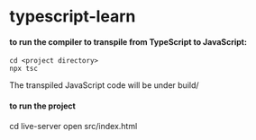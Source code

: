 # typescript-learn

#### to run the compiler to transpile from TypeScript to JavaScript:
```
cd <project directory>
npx tsc
```

The transpiled JavaScript code will be under build/

#### to run the project
cd <project directory>
live-server
open src/index.html
